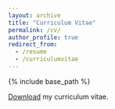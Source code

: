 ```yaml
---
layout: archive
title: "Curriculum Vitae"
permalink: /cv/
author_profile: true
redirect_from:
  - /resume
  - /curriculumvitae
---
```


{% include base_path %}

<p><a href="/files/Curriculum_vitae.pdf">Download</a> my curriculum vitae.</p>

